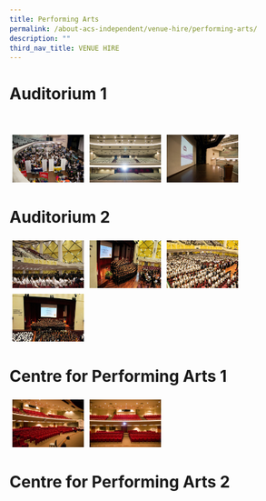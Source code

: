 ```yaml
---
title: Performing Arts
permalink: /about-acs-independent/venue-hire/performing-arts/
description: ""
third_nav_title: VENUE HIRE
---
```

# Auditorium 1
<a href=""><img src="" style="width:25%;float:left;padding:5px"></a><br clear="left">

<a href="/images/About%20ACS(I)/Venue%20Hire/Performing%20Arts/02audi1_people-e1458522687789-1.jpg"><img src="/images/About%20ACS(I)/Venue%20Hire/Performing%20Arts/02audi1_people-e1458522687789-1.jpg" style="width:25%;float:left;padding:5px"></a>
<a href="/images/About%20ACS(I)/Venue%20Hire/Performing%20Arts/02audi1-e1458522702389.jpg"><img src="/images/About%20ACS(I)/Venue%20Hire/Performing%20Arts/02audi1-e1458522702389.jpg" style="width:25%;float:left;padding:5px"></a>
<a href="/images/About%20ACS(I)/Venue%20Hire/Performing%20Arts/02audi1stage-e1458522660901.jpg"><img src="/images/About%20ACS(I)/Venue%20Hire/Performing%20Arts/02audi1stage-e1458522660901.jpg" style="width:25%;float:left;padding:5px"></a><br clear="left">

# Auditorium 2

<a href="/images/About%20ACS(I)/Venue%20Hire/Performing%20Arts/IMG_6907-1.jpg"><img src="/images/About%20ACS(I)/Venue%20Hire/Performing%20Arts/IMG_6907-1.jpg" style="width:25%;float:left;padding:5px"></a>
<a href="/images/About%20ACS(I)/Venue%20Hire/Performing%20Arts/IMG_9247_edited-1.jpg" ><img src="/images/About%20ACS(I)/Venue%20Hire/Performing%20Arts/IMG_9247_edited-1.jpg" style="width:25%;float:left;padding:5px"></a>
<a href="/images/About%20ACS(I)/Venue%20Hire/Performing%20Arts/IMG_9311_edited-1.jpg"><img src="/images/About%20ACS(I)/Venue%20Hire/Performing%20Arts/IMG_9311_edited-1.jpg" style="width:25%;float:left;padding:5px"></a>
<a href="/images/About%20ACS(I)/Venue%20Hire/Performing%20Arts/IMG_9250_edited-2.jpg" ><img src="/images/About%20ACS(I)/Venue%20Hire/Performing%20Arts/IMG_9250_edited-2.jpg" style="width:25%;float:left;padding:5px"></a>
<br clear="left">


# Centre for Performing Arts 1

<a href="/images/About%20ACS(I)/Venue%20Hire/Performing%20Arts/03cpa1_people-e1458522613362.jpg"><img src="/images/About%20ACS(I)/Venue%20Hire/Performing%20Arts/03cpa1_people-e1458522613362.jpg" style="width:25%;float:left;padding:5px"></a>
<a href="/images/About%20ACS(I)/Venue%20Hire/Performing%20Arts/03cpa1-e1458522641545.jpg"><img src="/images/About%20ACS(I)/Venue%20Hire/Performing%20Arts/03cpa1-e1458522641545.jpg" style="width:25%;float:left;padding:5px"></a>
<br clear="left">

# Centre for Performing Arts 2

<a href=""><img src="" style="width:25%;float:left;padding:5px"></a>
<a href=""><img src="" style="width:25%;float:left;padding:5px"></a>
<a href=""><img src="" style="width:25%;float:left;padding:5px"></a><br clear="left">